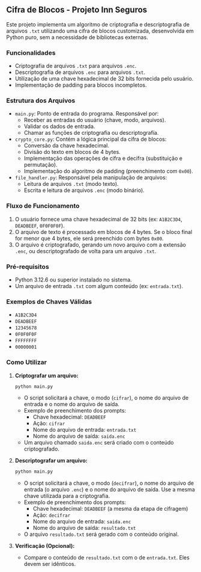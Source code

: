 ## Cifra de Blocos - Projeto Inn Seguros

Este projeto implementa um algoritmo de criptografia e descriptografia de arquivos `.txt` utilizando uma cifra de blocos customizada, desenvolvida em Python puro, sem a necessidade de bibliotecas externas.

### Funcionalidades

*   Criptografia de arquivos `.txt` para arquivos `.enc`.
*   Descriptografia de arquivos `.enc` para arquivos `.txt`.
*   Utilização de uma chave hexadecimal de 32 bits fornecida pelo usuário.
*   Implementação de padding para blocos incompletos.

### Estrutura dos Arquivos

*   `main.py`: Ponto de entrada do programa. Responsável por:
    *   Receber as entradas do usuário (chave, modo, arquivos).
    *   Validar os dados de entrada.
    *   Chamar as funções de criptografia ou descriptografia.
*   `crypto_core.py`: Contém a lógica principal da cifra de blocos:
    *   Conversão da chave hexadecimal.
    *   Divisão do texto em blocos de 4 bytes.
    *   Implementação das operações de cifra e decifra (substituição e permutação).
    *   Implementação do algoritmo de padding (preenchimento com `0x00`).
*   `file_handler.py`: Responsável pela manipulação de arquivos:
    *   Leitura de arquivos `.txt` (modo texto).
    *   Escrita e leitura de arquivos `.enc` (modo binário).

### Fluxo de Funcionamento

1.  O usuário fornece uma chave hexadecimal de 32 bits (ex: `A1B2C3D4`, `DEADBEEF`, `0F0F0F0F`).
2.  O arquivo de texto é processado em blocos de 4 bytes. Se o bloco final for menor que 4 bytes, ele será preenchido com bytes `0x00`.
3.  O arquivo é criptografado, gerando um novo arquivo com a extensão `.enc`, ou descriptografado de volta para um arquivo `.txt`.

### Pré-requisitos

*   Python 3.12.6 ou superior instalado no sistema.
*   Um arquivo de entrada `.txt` com algum conteúdo (ex: `entrada.txt`).

### Exemplos de Chaves Válidas

*   `A1B2C3D4`
*   `DEADBEEF`
*   `12345678`
*   `0F0F0F0F`
*   `FFFFFFFF`
*   `00000001`

### Como Utilizar

1.  **Criptografar um arquivo:**

    ```bash
    python main.py
    ```

    *   O script solicitará a chave, o modo (`cifrar`), o nome do arquivo de entrada e o nome do arquivo de saída.
    *   Exemplo de preenchimento dos prompts:
        *   Chave hexadecimal: `DEADBEEF`
        *   Ação: `cifrar`
        *   Nome do arquivo de entrada: `entrada.txt`
        *   Nome do arquivo de saída: `saida.enc`
    *   Um arquivo chamado `saida.enc` será criado com o conteúdo criptografado.

2.  **Descriptografar um arquivo:**

    ```bash
    python main.py
    ```

    *   O script solicitará a chave, o modo (`decifrar`), o nome do arquivo de entrada (o arquivo `.enc`) e o nome do arquivo de saída. Use a mesma chave utilizada para a criptografia.
    *   Exemplo de preenchimento dos prompts:
        *   Chave hexadecimal: `DEADBEEF` (a mesma da etapa de cifragem)
        *   Ação: `decifrar`
        *   Nome do arquivo de entrada: `saida.enc`
        *   Nome do arquivo de saída: `resultado.txt`
    *   O arquivo `resultado.txt` será gerado com o conteúdo original.

3.  **Verificação (Opcional):**

    *   Compare o conteúdo de `resultado.txt` com o de `entrada.txt`. Eles devem ser idênticos.